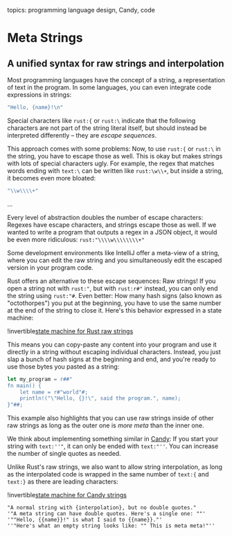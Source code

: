 topics: programming language design, Candy, code

# Meta Strings
## A unified syntax for raw strings and interpolation

Most programming languages have the concept of a string, a representation of text in the program. In some languages, you can even integrate code expressions in strings:

```rust
"Hello, {name}!\n"
```

Special characters like `rust:{` or `rust:\` indicate that the following characters are not part of the string literal itself, but should instead be interpreted differently – they are _escape sequences_.

This approach comes with some problems: Now, to use `rust:{` or `rust:\` in the string, you have to escape those as well.
This is okay but makes strings with lots of special characters ugly. For example, the regex that matches words ending with `text:\` can be written like `rust:\w\\+`, but inside a string, it becomes even more bloated:

```rust
"\\w\\\\+"
```

...

Every level of abstraction doubles the number of escape characters: Regexes have escape characters, and strings escape those as well. If we wanted to write a program that outputs a regex in a JSON object, it would be even more ridiculous: `rust:"\\\\w\\\\\\\\+"`

Some development environments like IntelliJ offer a meta-view of a string, where you can edit the raw string and you simultaneously edit the escaped version in your program code.

Rust offers an alternative to these escape sequences: Raw strings!
If you open a string not with `rust:"`, but with `rust:r#"` instead, you can only end the string using `rust:"#`. Even better: How many hash signs (also known as "octothorpes") you put at the beginning, you have to use the same number at the end of the string to close it. Here's this behavior expressed in a state machine:

!invertible[state machine for Rust raw strings](files/rust-strings.webp)

This means you can copy-paste any content into your program and use it directly in a string without escaping individual characters. Instead, you just slap a bunch of hash signs at the beginning and end, and you're ready to use those bytes you pasted as a string:

```rust
let my_program = r##"
fn main() {
    let name = r#"world"#;
    println!("\"Hello, {}!\", said the program.", name);
}"##;
```

This example also highlights that you can use raw strings inside of other raw strings as long as the outer one is *more meta* than the inner one.

We think about implementing something similar in [Candy](https://github.com/candy-lang/candy): If you start your string with `text:''"`, it can only be ended with `text:"''`. You can increase the number of single quotes as needed.

Unlike Rust's raw strings, we also want to allow string interpolation, as long as the interpolated code is wrapped in the same number of `text:{` and `text:}` as there are leading characters:

!invertible[state machine for Candy strings](files/meta-strings.webp)

```text
"A normal string with {interpolation}, but no double quotes."
'"A meta string can have double quotes. Here's a single one: ""'
'""Hello, {{name}}!" is what I said to {{name}}."'
''"Here's what an empty string looks like: "" This is meta meta!"''
```
